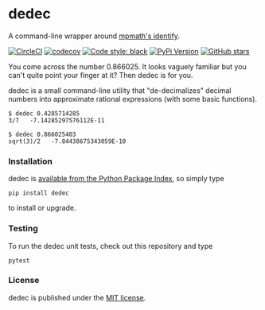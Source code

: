 # dedec

A command-line wrapper around [mpmath's identify](http://docs.sympy.org/0.7.1/modules/mpmath/identification.html#identify).

[![CircleCI](https://img.shields.io/circleci/project/github/nschloe/dedec/master.svg?style=flat-square)](https://circleci.com/gh/nschloe/dedec/tree/master)
[![codecov](https://img.shields.io/codecov/c/github/nschloe/dedec.svg?style=flat-square)](https://codecov.io/gh/nschloe/dedec)
[![Code style: black](https://img.shields.io/badge/code%20style-black-000000.svg?style=flat-square)](https://github.com/psf/black)
[![PyPi Version](https://img.shields.io/pypi/v/dedec.svg?style=flat-square)](https://pypi.org/project/dedec)
[![GitHub stars](https://img.shields.io/github/stars/nschloe/dedec.svg?style=flat-square&logo=github&label=Stars&logoColor=white)](https://github.com/nschloe/dedec)

You come across the number 0.866025. It looks vaguely familiar but you can't
quite point your finger at it? Then dedec is for you.

dedec is a small command-line utility that "de-decimalizes" decimal numbers into
approximate rational expressions (with some basic functions).
```
$ dedec 0.4285714285
3/7   -7.14285297576112E-11
```
```
$ dedec 0.866025403
sqrt(3)/2   -7.84438675343059E-10
```

### Installation

dedec is [available from the Python Package Index](https://pypi.org/project/dedec/), so
simply type
```
pip install dedec
```
to install or upgrade.

### Testing

To run the dedec unit tests, check out this repository and type
```
pytest
```

### License

dedec is published under the [MIT license](https://en.wikipedia.org/wiki/MIT_License).
